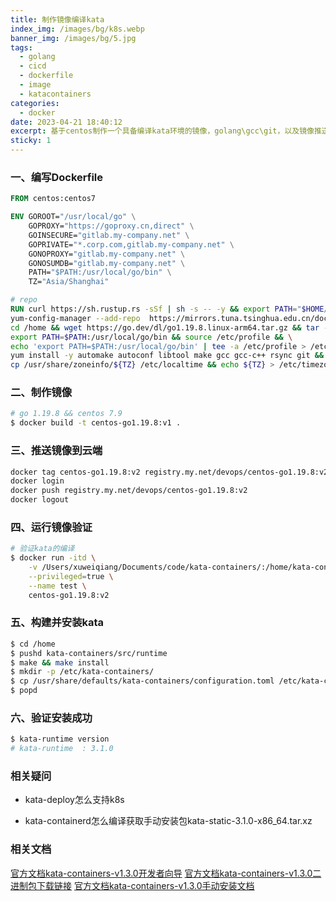 ```yaml
---
title: 制作镜像编译kata
index_img: /images/bg/k8s.webp
banner_img: /images/bg/5.jpg
tags:
  - golang
  - cicd
  - dockerfile
  - image
  - katacontainers
categories:
  - docker
date: 2023-04-21 18:40:12
excerpt: 基于centos制作一个具备编译kata环境的镜像，golang\gcc\git，以及镜像推送步骤
sticky: 1
---
```


### 一、编写Dockerfile

``` Dockerfile
FROM centos:centos7

ENV GOROOT="/usr/local/go" \
    GOPROXY="https://goproxy.cn,direct" \
    GOINSECURE="gitlab.my-company.net" \
    GOPRIVATE="*.corp.com,gitlab.my-company.net" \
    GONOPROXY="gitlab.my-company.net" \
    GONOSUMDB="gitlab.my-company.net" \
    PATH="$PATH:/usr/local/go/bin" \
    TZ="Asia/Shanghai"

# repo
RUN curl https://sh.rustup.rs -sSf | sh -s -- -y && export PATH="$HOME/.cargo/bin:$PATH" && \
yum-config-manager --add-repo  https://mirrors.tuna.tsinghua.edu.cn/docker-ce/linux/centos/docker-ce.repo && yum -y install wget && \
cd /home && wget https://go.dev/dl/go1.19.8.linux-arm64.tar.gz && tar -C /usr/local -xzf go1.19.8.linux-arm64.tar.gz && \
export PATH=$PATH:/usr/local/go/bin && source /etc/profile && \
echo 'export PATH=$PATH:/usr/local/go/bin' | tee -a /etc/profile > /etc/profile && source /etc/profile && \
yum install -y automake autoconf libtool make gcc gcc-c++ rsync git && \
cp /usr/share/zoneinfo/${TZ} /etc/localtime && echo ${TZ} > /etc/timezone && \
```

### 二、制作镜像

``` bash
# go 1.19.8 && centos 7.9 
$ docker build -t centos-go1.19.8:v1 .
```

### 三、推送镜像到云端

``` bash
docker tag centos-go1.19.8:v2 registry.my.net/devops/centos-go1.19.8:v2
docker login
docker push registry.my.net/devops/centos-go1.19.8:v2
docker logout
```

### 四、运行镜像验证

``` bash
# 验证kata的编译
$ docker run -itd \
    -v /Users/xuweiqiang/Documents/code/kata-containers/:/home/kata-containers \
    --privileged=true \
    --name test \
    centos-go1.19.8:v2
```

### 五、构建并安装kata

``` bash
$ cd /home
$ pushd kata-containers/src/runtime
$ make && make install
$ mkdir -p /etc/kata-containers/
$ cp /usr/share/defaults/kata-containers/configuration.toml /etc/kata-containers
$ popd
```

### 六、验证安装成功

``` bash
$ kata-runtime version
# kata-runtime  : 3.1.0
```

### 相关疑问

- kata-deploy怎么支持k8s

- kata-containerd怎么编译获取手动安装包kata-static-3.1.0-x86_64.tar.xz

### 相关文档

[官方文档kata-containers-v1.3.0开发者向导](https://github.com/kata-containers/kata-containers/blob/3.1.0/docs/Developer-Guide.md)
[官方文档kata-containers-v1.3.0二进制包下载链接](https://github.com/kata-containers/kata-containers/releases/tag/3.1.0)
[官方文档kata-containers-v1.3.0手动安装文档](https://github.com/kata-containers/kata-containers/blob/3.1.0/docs/install/container-manager/containerd/containerd-install.md)

